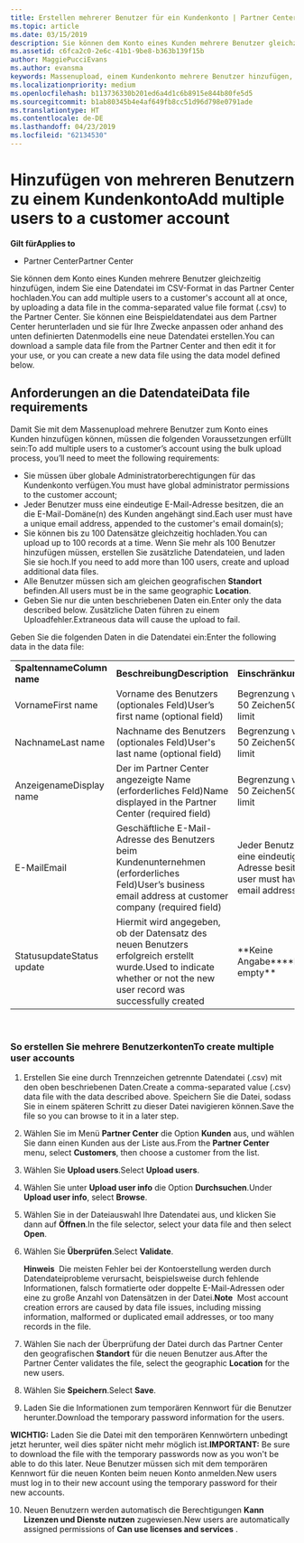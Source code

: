 ```yaml
---
title: Erstellen mehrerer Benutzer für ein Kundenkonto | Partner Center
ms.topic: article
ms.date: 03/15/2019
description: Sie können dem Konto eines Kunden mehrere Benutzer gleichzeitig hinzufügen, indem Sie eine Datendatei im CSV-Format in Partner Center hochladen.
ms.assetid: c6fca2c0-2e6c-41b1-9be8-b363b139f15b
author: MaggiePucciEvans
ms.author: evansma
keywords: Massenupload, einem Kundenkonto mehrere Benutzer hinzufügen, Benutzer eines Kunden hinzufügen, Massenupload der Benutzer eines Kunden, Kundenkonto, Kundenbenutzer, Benutzer
ms.localizationpriority: medium
ms.openlocfilehash: b113736330b201ed6a4d1c6b8915e844b80fe5d5
ms.sourcegitcommit: b1ab80345b4e4af649fb8cc51d96d798e0791ade
ms.translationtype: HT
ms.contentlocale: de-DE
ms.lasthandoff: 04/23/2019
ms.locfileid: "62134530"
---
```

# <a name="add-multiple-users-to-a-customer-account"></a><span data-ttu-id="f05e0-104">Hinzufügen von mehreren Benutzern zu einem Kundenkonto</span><span class="sxs-lookup"><span data-stu-id="f05e0-104">Add multiple users to a customer account</span></span>

<span data-ttu-id="f05e0-105">**Gilt für**</span><span class="sxs-lookup"><span data-stu-id="f05e0-105">**Applies to**</span></span>

-  <span data-ttu-id="f05e0-106">Partner Center</span><span class="sxs-lookup"><span data-stu-id="f05e0-106">Partner Center</span></span>

<span data-ttu-id="f05e0-107">Sie können dem Konto eines Kunden mehrere Benutzer gleichzeitig hinzufügen, indem Sie eine Datendatei im CSV-Format in das Partner Center hochladen.</span><span class="sxs-lookup"><span data-stu-id="f05e0-107">You can add multiple users to a customer's account all at once, by uploading a data file in the comma-separated value file format (.csv) to the Partner Center.</span></span> <span data-ttu-id="f05e0-108">Sie können eine Beispieldatendatei aus dem Partner Center herunterladen und sie für Ihre Zwecke anpassen oder anhand des unten definierten Datenmodells eine neue Datendatei erstellen.</span><span class="sxs-lookup"><span data-stu-id="f05e0-108">You can download a sample data file from the Partner Center and then edit it for your use, or you can create a new data file using the data model defined below.</span></span>

## <a href="" id="creatingtheimportcsvfile"></a><span data-ttu-id="f05e0-109">Anforderungen an die Datendatei</span><span class="sxs-lookup"><span data-stu-id="f05e0-109">Data file requirements</span></span>


<span data-ttu-id="f05e0-110">Damit Sie mit dem Massenupload mehrere Benutzer zum Konto eines Kunden hinzufügen können, müssen die folgenden Voraussetzungen erfüllt sein:</span><span class="sxs-lookup"><span data-stu-id="f05e0-110">To add multiple users to a customer’s account using the bulk upload process, you’ll need to meet the following requirements:</span></span>

-   <span data-ttu-id="f05e0-111">Sie müssen über globale Administratorberechtigungen für das Kundenkonto verfügen.</span><span class="sxs-lookup"><span data-stu-id="f05e0-111">You must have global administrator permissions to the customer account;</span></span>
-   <span data-ttu-id="f05e0-112">Jeder Benutzer muss eine eindeutige E-Mail-Adresse besitzen, die an die E-Mail-Domäne(n) des Kunden angehängt sind.</span><span class="sxs-lookup"><span data-stu-id="f05e0-112">Each user must have a unique email address, appended to the customer's email domain(s);</span></span>
-   <span data-ttu-id="f05e0-113">Sie können bis zu 100 Datensätze gleichzeitig hochladen.</span><span class="sxs-lookup"><span data-stu-id="f05e0-113">You can upload up to 100 records at a time.</span></span> <span data-ttu-id="f05e0-114">Wenn Sie mehr als 100 Benutzer hinzufügen müssen, erstellen Sie zusätzliche Datendateien, und laden Sie sie hoch.</span><span class="sxs-lookup"><span data-stu-id="f05e0-114">If you need to add more than 100 users, create and upload additional data files.</span></span>
-   <span data-ttu-id="f05e0-115">Alle Benutzer müssen sich am gleichen geografischen **Standort** befinden.</span><span class="sxs-lookup"><span data-stu-id="f05e0-115">All users must be in the same geographic **Location**.</span></span>
-   <span data-ttu-id="f05e0-116">Geben Sie nur die unten beschriebenen Daten ein.</span><span class="sxs-lookup"><span data-stu-id="f05e0-116">Enter only the data described below.</span></span> <span data-ttu-id="f05e0-117">Zusätzliche Daten führen zu einem Uploadfehler.</span><span class="sxs-lookup"><span data-stu-id="f05e0-117">Extraneous data will cause the upload to fail.</span></span>

<span data-ttu-id="f05e0-118">Geben Sie die folgenden Daten in die Datendatei ein:</span><span class="sxs-lookup"><span data-stu-id="f05e0-118">Enter the following data in the data file:</span></span>

|                 |                                                                              |                                            |
|-----------------|------------------------------------------------------------------------------|--------------------------------------------|
| <span data-ttu-id="f05e0-119">**Spaltenname**</span><span class="sxs-lookup"><span data-stu-id="f05e0-119">**Column name**</span></span> | <span data-ttu-id="f05e0-120">**Beschreibung**</span><span class="sxs-lookup"><span data-stu-id="f05e0-120">**Description**</span></span>                                                              | <span data-ttu-id="f05e0-121">**Einschränkung**</span><span class="sxs-lookup"><span data-stu-id="f05e0-121">**Limitation**</span></span>                             |
| <span data-ttu-id="f05e0-122">Vorname</span><span class="sxs-lookup"><span data-stu-id="f05e0-122">First name</span></span>      | <span data-ttu-id="f05e0-123">Vorname des Benutzers (optionales Feld)</span><span class="sxs-lookup"><span data-stu-id="f05e0-123">User’s first name (optional field)</span></span>                                           | <span data-ttu-id="f05e0-124">Begrenzung von 50 Zeichen</span><span class="sxs-lookup"><span data-stu-id="f05e0-124">50-character limit</span></span>                         |
| <span data-ttu-id="f05e0-125">Nachname</span><span class="sxs-lookup"><span data-stu-id="f05e0-125">Last name</span></span>       | <span data-ttu-id="f05e0-126">Nachname des Benutzers (optionales Feld)</span><span class="sxs-lookup"><span data-stu-id="f05e0-126">User's last name (optional field)</span></span>                                            | <span data-ttu-id="f05e0-127">Begrenzung von 50 Zeichen</span><span class="sxs-lookup"><span data-stu-id="f05e0-127">50-character limit</span></span>                         |
| <span data-ttu-id="f05e0-128">Anzeigename</span><span class="sxs-lookup"><span data-stu-id="f05e0-128">Display name</span></span>    | <span data-ttu-id="f05e0-129">Der im Partner Center angezeigte Name (erforderliches Feld)</span><span class="sxs-lookup"><span data-stu-id="f05e0-129">Name displayed in the Partner Center (required field)</span></span>                            | <span data-ttu-id="f05e0-130">Begrenzung von 50 Zeichen</span><span class="sxs-lookup"><span data-stu-id="f05e0-130">50-character limit</span></span>                         |
| <span data-ttu-id="f05e0-131">E-Mail</span><span class="sxs-lookup"><span data-stu-id="f05e0-131">Email</span></span>           | <span data-ttu-id="f05e0-132">Geschäftliche E-Mail-Adresse des Benutzers beim Kundenunternehmen (erforderliches Feld)</span><span class="sxs-lookup"><span data-stu-id="f05e0-132">User’s business email address at customer company (required field)</span></span>           | <span data-ttu-id="f05e0-133">Jeder Benutzer muss eine eindeutige E-Mail-Adresse besitzen.</span><span class="sxs-lookup"><span data-stu-id="f05e0-133">Each user must have a unique email address</span></span> |
| <span data-ttu-id="f05e0-134">Statusupdate</span><span class="sxs-lookup"><span data-stu-id="f05e0-134">Status update</span></span>   | <span data-ttu-id="f05e0-135">Hiermit wird angegeben, ob der Datensatz des neuen Benutzers erfolgreich erstellt wurde.</span><span class="sxs-lookup"><span data-stu-id="f05e0-135">Used to indicate whether or not the new user record was successfully created</span></span> | <span data-ttu-id="f05e0-136">\*\*Keine Angabe\*\*</span><span class="sxs-lookup"><span data-stu-id="f05e0-136">\*\*Leave empty\*\*</span></span>                        |

 

### <a href="" id="createmultipleuseraccounts"></a><span data-ttu-id="f05e0-137">So erstellen Sie mehrere Benutzerkonten</span><span class="sxs-lookup"><span data-stu-id="f05e0-137">To create multiple user accounts</span></span>

<a href="" id="creatingtheaccounts"></a>
1.  <span data-ttu-id="f05e0-138">Erstellen Sie eine durch Trennzeichen getrennte Datendatei (.csv) mit den oben beschriebenen Daten.</span><span class="sxs-lookup"><span data-stu-id="f05e0-138">Create a comma-separated value (.csv) data file with the data described above.</span></span> <span data-ttu-id="f05e0-139">Speichern Sie die Datei, sodass Sie in einem späteren Schritt zu dieser Datei navigieren können.</span><span class="sxs-lookup"><span data-stu-id="f05e0-139">Save the file so you can browse to it in a later step.</span></span>
2.  <span data-ttu-id="f05e0-140">Wählen Sie im Menü **Partner Center** die Option **Kunden** aus, und wählen Sie dann einen Kunden aus der Liste aus.</span><span class="sxs-lookup"><span data-stu-id="f05e0-140">From the **Partner Center** menu, select **Customers**, then choose a customer from the list.</span></span>
3.  <span data-ttu-id="f05e0-141">Wählen Sie **Upload users**.</span><span class="sxs-lookup"><span data-stu-id="f05e0-141">Select **Upload users**.</span></span>
4.  <span data-ttu-id="f05e0-142">Wählen Sie unter **Upload user info** die Option **Durchsuchen**.</span><span class="sxs-lookup"><span data-stu-id="f05e0-142">Under **Upload user info**, select **Browse**.</span></span>
5.  <span data-ttu-id="f05e0-143">Wählen Sie in der Dateiauswahl Ihre Datendatei aus, und klicken Sie dann auf **Öffnen**.</span><span class="sxs-lookup"><span data-stu-id="f05e0-143">In the file selector, select your data file and then select **Open**.</span></span>
6.  <span data-ttu-id="f05e0-144">Wählen Sie **Überprüfen**.</span><span class="sxs-lookup"><span data-stu-id="f05e0-144">Select **Validate**.</span></span>

    <span data-ttu-id="f05e0-145">**Hinweis**  Die meisten Fehler bei der Kontoerstellung werden durch Datendateiprobleme verursacht, beispielsweise durch fehlende Informationen, falsch formatierte oder doppelte E-Mail-Adressen oder eine zu große Anzahl von Datensätzen in der Datei.</span><span class="sxs-lookup"><span data-stu-id="f05e0-145">**Note**  Most account creation errors are caused by data file issues, including missing information, malformed or duplicated email addresses, or too many records in the file.</span></span>

7.  <span data-ttu-id="f05e0-146">Wählen Sie nach der Überprüfung der Datei durch das Partner Center den geografischen **Standort** für die neuen Benutzer aus.</span><span class="sxs-lookup"><span data-stu-id="f05e0-146">After the Partner Center validates the file, select the geographic **Location** for the new users.</span></span>
8.  <span data-ttu-id="f05e0-147">Wählen Sie **Speichern**.</span><span class="sxs-lookup"><span data-stu-id="f05e0-147">Select **Save**.</span></span>
9.  <span data-ttu-id="f05e0-148">Laden Sie die Informationen zum temporären Kennwort für die Benutzer herunter.</span><span class="sxs-lookup"><span data-stu-id="f05e0-148">Download the temporary password information for the users.</span></span>

<span data-ttu-id="f05e0-149">**WICHTIG:** Laden Sie die Datei mit den temporären Kennwörtern unbedingt jetzt herunter, weil dies später nicht mehr möglich ist.</span><span class="sxs-lookup"><span data-stu-id="f05e0-149">**IMPORTANT:** Be sure to download the file with the temporary passwords now as you won't be able to do this later.</span></span> <span data-ttu-id="f05e0-150">Neue Benutzer müssen sich mit dem temporären Kennwort für die neuen Konten beim neuen Konto anmelden.</span><span class="sxs-lookup"><span data-stu-id="f05e0-150">New users must log in to their new account using the temporary password for their new accounts.</span></span>

10. <span data-ttu-id="f05e0-151">Neuen Benutzern werden automatisch die Berechtigungen **Kann Lizenzen und Dienste nutzen** zugewiesen.</span><span class="sxs-lookup"><span data-stu-id="f05e0-151">New users are automatically assigned permissions of **Can use licenses and services** .</span></span> 

 

 



